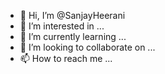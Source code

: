 - 👋 Hi, I’m @SanjayHeerani
- 👀 I’m interested in ...
- 🌱 I’m currently learning ...
- 💞️ I’m looking to collaborate on ...
- 📫 How to reach me ...

<!---
SanjayHeerani/SanjayHeerani is a ✨ special ✨ repository because its `README.md` (this file) appears on your GitHub profile.
You can click the Preview link to take a look at your changes.
--->
